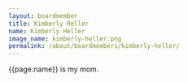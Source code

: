 ```yaml
---
layout: boardmember
title: Kimberly Heller
name: Kimberly Heller
image_name: kimberly-heller.png
permalink: /about/boardmembers/kimberly-heller/
---
```


{{page.name}} is my mom.
